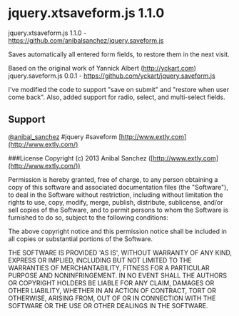 # jquery.xtsaveform.js 1.1.0

jquery.xtsaveform.js 1.1.0 - https://github.com/anibalsanchez/jquery.saveform.js

Saves automatically all entered form fields, to restore them in the next visit.

Based on the original work of Yannick Albert (http://yckart.com) jquery.saveform.js 0.0.1 - https://github.com/yckart/jquery.saveform.js

I've modified the code to support "save on submit" and "restore when user come back". Also, added support for radio, select, and multi-select fields. 

## Support

 [@anibal_sanchez](http://twitter.com/anibal_sanchez) #jquery #saveform
 [http://www.extly.com](http://www.extly.com/)


###License
Copyright (c) 2013 Anibal Sanchez ([http://www.extly.com](http://www.extly.com/))

Permission is hereby granted, free of charge, to any person obtaining a copy of this software and associated documentation files (the "Software"), to deal in the Software without restriction, including without limitation the rights to use, copy, modify, merge, publish, distribute, sublicense, and/or sell copies of the Software, and to permit persons to whom the Software is furnished to do so, subject to the following conditions:

The above copyright notice and this permission notice shall be included in all copies or substantial portions of the Software.

THE SOFTWARE IS PROVIDED 'AS IS', WITHOUT WARRANTY OF ANY KIND, EXPRESS OR IMPLIED, INCLUDING BUT NOT LIMITED TO THE WARRANTIES OF MERCHANTABILITY, FITNESS FOR A PARTICULAR PURPOSE AND NONINFRINGEMENT. IN NO EVENT SHALL THE AUTHORS OR COPYRIGHT HOLDERS BE LIABLE FOR ANY CLAIM, DAMAGES OR OTHER LIABILITY, WHETHER IN AN ACTION OF CONTRACT, TORT OR OTHERWISE, ARISING FROM, OUT OF OR IN CONNECTION WITH THE SOFTWARE OR THE USE OR OTHER DEALINGS IN THE SOFTWARE.